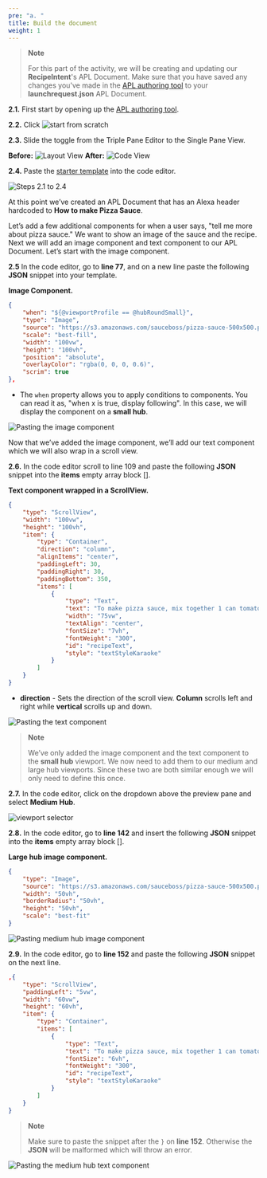 ```yaml
---
pre: "a. "
title: Build the document
weight: 1
---
```


> **Note**
> 
> For this part of the activity, we will be creating and updating our
> **RecipeIntent**'s APL Document.
> Make sure that you have saved any changes you've made in the [APL authoring tool](https://developer.amazon.com/alexa/console/ask/displays/) to your **launchrequest.json** APL Document.

**2.1.** First start by opening up the [APL authoring
tool](https://developer.amazon.com/alexa/console/ask/displays/).

**2.2.** Click ![start from
scratch](/images/ui/button-start-from-scratch.png)

**2.3.** Slide the toggle from the Triple Pane Editor to the Single Pane
View.

**Before:** ![Layout View](/images/ui/toggle-layout-view.png) **After:**
![Code View](/images/ui/toggle-code-view.png)

**2.4.** Paste the [starter template](https://raw.githubusercontent.com/akersh-s/sample-skill-nodejs-sauce-boss/master/workshop/a2/activity2-recipeintent-before.json)
into the code editor.

![Steps 2.1 to 2.4](/images/a2-e02_01-05.gif)

At this point we’ve created an APL Document that has an
Alexa header hardcoded to **How to make Pizza Sauce**.

Let’s add a few additional components for when a user says, "tell me
more about pizza sauce." We want to show an image of the sauce and the
recipe. Next we will add an image component and text component to our
APL Document. Let’s start with the image component.

**2.5** In the code editor, go to **line 77**, and on a new line paste the following
**JSON** snippet into your template.

**Image Component.**

``` JSON
{
    "when": "${@viewportProfile == @hubRoundSmall}", 
    "type": "Image",
    "source": "https://s3.amazonaws.com/sauceboss/pizza-sauce-500x500.png",
    "scale": "best-fill",
    "width": "100vw",
    "height": "100vh",
    "position": "absolute",
    "overlayColor": "rgba(0, 0, 0, 0.6)",
    "scrim": true
},
```

  - The `when` property allows you to apply conditions to components.
    You can read it as, "when x is true, display following". In this
    case, we will display the component on a **small hub**.

![Pasting the image component](/images/a2-e02_05-add-image-component.gif)

Now that we’ve added the image component, we’ll add our text component
which we will also wrap in a scroll view.

**2.6.** In the code editor scroll to line 109 and paste the following
**JSON** snippet into the **items** empty array block [].

**Text component wrapped in a ScrollView.**

``` JSON
{
    "type": "ScrollView",
    "width": "100vw",
    "height": "100vh",
    "item": {
        "type": "Container",
        "direction": "column", 
        "alignItems": "center",
        "paddingLeft": 30,
        "paddingRight": 30,
        "paddingBottom": 350,
        "items": [
            {
                "type": "Text",
                "text": "To make pizza sauce, mix together 1 can tomato sauce and 1 can tomato paste in a medium bowl until smooth. Stir in 1 tablespoon oregano, 1 1/2 teaspoons dried minced garlic, and 1 teaspoon paprika.",
                "width": "75vw",
                "textAlign": "center",
                "fontSize": "7vh",
                "fontWeight": "300",
                "id": "recipeText",
                "style": "textStyleKaraoke"
            }
        ]
    }
}
```

  - **direction** - Sets the direction of the scroll view. **Column**
    scrolls left and right while **vertical** scrolls up and down.

![Pasting the text component](/images/a2-e02_06-add-text-component.gif)

> **Note**
> 
> We’ve only added the image component and the text component to the
> **small hub** viewport. We now need to add them to our medium and
> large hub viewports. Since these two are both similar enough we will
> only need to define this once.

**2.7.** In the code editor, click on the dropdown above the preview
pane and select **Medium Hub**.

![viewport selector](/images/ui/dropdown-viewport-selector.png)

**2.8.** In the code editor, go to **line 142** and insert the following
**JSON** snippet into the **items** empty array block [].

**Large hub image component.**

``` JSON
{
    "type": "Image",
    "source": "https://s3.amazonaws.com/sauceboss/pizza-sauce-500x500.png",
    "width": "50vh",
    "borderRadius": "50vh",
    "height": "50vh",
    "scale": "best-fit"
}
```

![Pasting medium hub image
component](/images/a2-e02_08-add-image-component-large.gif)

**2.9.** In the code editor, go to **line 152** and paste the following
**JSON** snippet on the next line.

``` JSON
,{
    "type": "ScrollView",
    "paddingLeft": "5vw",
    "width": "60vw",
    "height": "60vh",
    "item": {
        "type": "Container",
        "items": [
            {
                "type": "Text",
                "text": "To make pizza sauce, mix together 1 can tomato sauce and 1 can tomato paste in a medium bowl until smooth. Stir in 1 tablespoon oregano, 1 1/2 teaspoons dried minced garlic, and 1 teaspoon paprika.",
                "fontSize": "6vh",
                "fontWeight": "300",
                "id": "recipeText",
                "style": "textStyleKaraoke"
            }
        ]
    }
}
```

> **Note**
> 
> Make sure to paste the snippet after the `}` on **line 152**. Otherwise
> the **JSON** will be malformed which will throw an error.

![Pasting the medium hub text
component](/images/a2-e02_09-add-text-component-large.gif)
